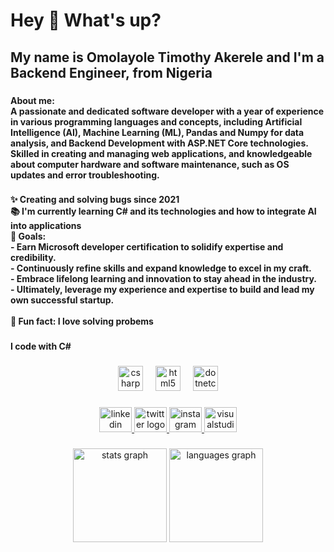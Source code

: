 
<!--
**Timothylayo/Timothylayo** is a ✨ _special_ ✨ repository because its `README.md` (this file) appears on your GitHub profile.

Here are some ideas to get you started:

- 🔭 I’m currently working on ...
- 🌱 I’m currently learning ...
- 👯 I’m looking to collaborate on ...
- 🤔 I’m looking for help with ...
- 💬 Ask me about ...
- 📫 How to reach me: ...
- 😄 Pronouns: ...
- ⚡ Fun fact: ...
-->

<h1 align="left">Hey 👋 What's up?</h1>

###

<h2 align="left">My name is Omolayole Timothy Akerele and I'm a Backend Engineer, from Nigeria</h2>

###

<h4 align="left">About me:<br>A passionate and dedicated software developer with a year of experience in various programming languages and concepts, including Artificial Intelligence (AI), Machine Learning (ML), Pandas and Numpy for data analysis, and Backend Development with ASP.NET Core technologies. Skilled in creating and managing web applications, and knowledgeable about computer hardware and software maintenance, such as OS updates and error troubleshooting.</h4>

###

<h4 align="left">✨ Creating and solving bugs since 2021<br>📚 I'm currently learning C# and its technologies and how to integrate AI into applications<br>🎯 Goals:<br>- Earn Microsoft developer certification to solidify expertise and credibility.  <br>- Continuously refine skills and expand knowledge to excel in my craft.  <br>- Embrace lifelong learning and innovation to stay ahead in the industry.  <br>- Ultimately, leverage my experience and expertise to build and lead my own successful startup.  <br><br>🎲 Fun fact: I love solving probems</h4>

###

<h4 align="left">I code with C#</h4>

###

<div align="center">
  <img src="https://cdn.jsdelivr.net/gh/devicons/devicon/icons/csharp/csharp-original.svg" height="40" alt="csharp logo"  />
  <img width="12" />
  <img src="https://cdn.jsdelivr.net/gh/devicons/devicon/icons/html5/html5-original.svg" height="40" alt="html5 logo"  />
  <img width="12" />
  <img src="https://cdn.jsdelivr.net/gh/devicons/devicon/icons/dotnetcore/dotnetcore-original.svg" height="40" alt="dotnetcore logo"  />
</div>

###

<div align="center">
  <a href="www.linkedin.com/in/akerele-omolayole-a8b680246" target="_blank">
    <img src="https://raw.githubusercontent.com/maurodesouza/profile-readme-generator/master/src/assets/icons/social/linkedin/default.svg" width="52" height="40" alt="linkedin logo"  />
  </a>
  <a href="https://x.com/TimoteoTimJr1?t=aZrEWZL4OJunGZGoCP2wBg&s=09" target="_blank">
    <img src="https://raw.githubusercontent.com/maurodesouza/profile-readme-generator/master/src/assets/icons/social/twitter/default.svg" width="52" height="40" alt="twitter logo"  />
  </a>
  <a href="https://www.instagram.com/timlayo?igsh=Nzd4bTR0YjF0dmc0" target="_blank">
    <img src="https://raw.githubusercontent.com/maurodesouza/profile-readme-generator/master/src/assets/icons/social/instagram/default.svg" width="52" height="40" alt="instagram logo"  />
  </a>
  <img src="https://raw.githubusercontent.com/maurodesouza/profile-readme-generator/master/src/assets/icons/social/visualstudio/default.svg" width="52" height="40" alt="visualstudio logo"  />
</div>

###

<div align="center">
  <img src="https://github-readme-stats.vercel.app/api?username=Timothylayo&hide_title=false&hide_rank=false&show_icons=true&include_all_commits=true&count_private=true&disable_animations=false&theme=dracula&locale=en&hide_border=false&order=1" height="150" alt="stats graph"  />
  <img src="https://github-readme-stats.vercel.app/api/top-langs?username=Timothylayo&locale=en&hide_title=false&layout=compact&card_width=320&langs_count=5&theme=dracula&hide_border=false&order=2" height="150" alt="languages graph"  />
</div>

###
